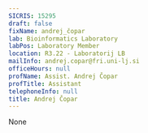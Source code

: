 ```yaml
---
SICRIS: 15295
draft: false
fixName: andrej_čopar
lab: Bioinformatics Laboratory
labPos: Laboratory Member
location: R3.22 - Laboratorij LB
mailInfo: andrej.copar@fri.uni-lj.si
officeHours: null
profName: Assist. Andrej Čopar
profTitle: Assistant
telephoneInfo: null
title: Andrej Čopar
---
```


None